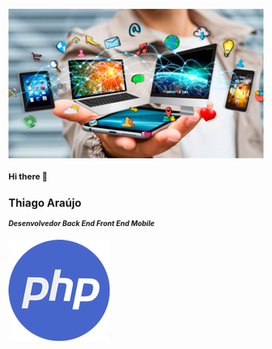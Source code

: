![](https://github.com/mathfirewall/mathfirewall/blob/main/img/tecnologia.png)

### Hi there 👋

## Thiago Araújo

##### Desenvolvedor Back End Front End Mobile

<img src="https://github.com/mathfirewall/mathfirewall/blob/main/img/php.png"/>

<!--
**mathfirewall/mathfirewall** is a ✨ _special_ ✨ repository because its `README.md` (this file) appears on your GitHub profile.

Here are some ideas to get you started:

- 🔭 I’m currently working on ...
- 🌱 I’m currently learning ...
- 👯 I’m looking to collaborate on ...
- 🤔 I’m looking for help with ...
- 💬 Ask me about ...
- 📫 How to reach me: ...
- 😄 Pronouns: ...
- ⚡ Fun fact: ...
-->
